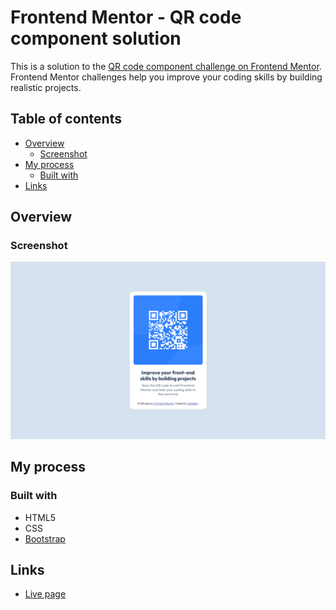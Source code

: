 # Frontend Mentor - QR code component solution

This is a solution to the [QR code component challenge on Frontend Mentor](https://www.frontendmentor.io/challenges/qr-code-component-iux_sIO_H). Frontend Mentor challenges help you improve your coding skills by building realistic projects. 

## Table of contents

- [Overview](#overview)
  - [Screenshot](#screenshot)
- [My process](#my-process)
  - [Built with](#built-with)
- [Links](#links)

## Overview

### Screenshot

![](./images/screenshot.png)

## My process

### Built with

- HTML5
- CSS
- [Bootstrap](https://getbootstrap.com/)

## Links

- [Live page](https://matgdev.github.io/qrcode-frontend-mentor/)
